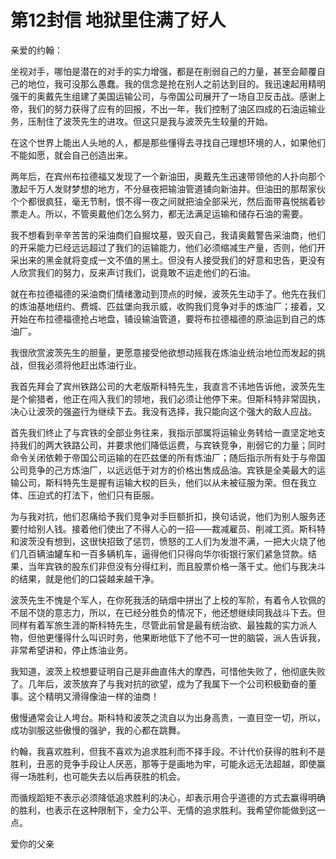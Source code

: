# 第12封信 地狱里住满了好人

亲爱的约翰：

坐视对手，哪怕是潜在的对手的实力增强，都是在削弱自己的力量，甚至会颠覆自己的地位，我可没那么愚蠢。我的信念是抢在别人之前达到目的。我迅速起用精明强干的奥戴先生组建了美国运输公司，与帝国公司展开了一场自卫反击战。感谢上帝，我们的努力获得了应有的回报，不出一年，我们控制了油区四成的石油运输业务，压制住了波茨先生的进攻。但这只是我与波茨先生较量的开始。

在这个世界上能出人头地的人，都是那些懂得去寻找自己理想环境的人，如果他们不能如愿，就会自己创造出来。

两年后，在宾州布拉德福又发现了一个新油田，奥戴先生迅速带领他的人扑向那个激起千万人发财梦想的地方，不分昼夜把输油管道铺向新油井。但油田的那帮家伙个个都很疯狂，毫无节制，恨不得一夜之间就把油全部采光，然后面带喜悦揣着钞票走人。所以，不管奥戴他们怎么努力，都无法满足运输和储存石油的需要。

我不想看到辛辛苦苦的采油商们自掘坟墓，毁灭自己，我请奥戴警告采油商，他们的开采能力已经远远超过了我们的运输能力，他们必须缩减生产量，否则，他们开采出来的黑金就将变成一文不值的黑土。但没有人接受我们的好意和忠告，更没有人欣赏我们的努力，反来声讨我们，说竟敢不运走他们的石油。

就在布拉德福德的采油商们情绪激动到顶点的时候，波茨先生动手了。他先在我们的炼油基地纽约、费城、匹兹堡向我示威，收购我们竞争对手的炼油厂；接着，又开始在布拉德福德抢占地盘，铺设输油管道，要将布拉德福德的原油运到自己的炼油厂。

我很欣赏波茨先生的胆量，更愿意接受他欲想动摇我在炼油业统治地位而发起的挑战，但我必须将他赶出炼油行业。

我首先拜会了宾州铁路公司的大老版斯科特先生，我直言不讳地告诉他，波茨先生是个偷猎者，他正在闯入我们的领地，我们必须让他停下来。但斯科特非常固执，决心让波茨的强盗行为继续下去。我没有选择，我只能向这个强大的敌人应战。

首先我们终止了与宾铁的全部业务往来，我指示部属将运输业务转给一直坚定地支持我们的两大铁路公司，并要求他们降低运费，与宾铁竞争，削弱它的力量；同时命令关闭依赖于帝国公司运输的在匹兹堡的所有炼油厂；随后指示所有处于与帝国公司竞争的己方炼油厂，以远远低于对方的价格出售成品油。宾铁是全美最大的运输公司，斯科特先生是握有运输大权的巨头，他们以从未被征服为荣。但在我立体、压迫式的打法下，他们只有臣服。

为与我对抗，他们忍痛给予我们竞争对手巨额折扣，换句话说，他们为别人服务还要付给别人钱。接着他们使出了不得人心的一招——裁减雇员、削减工资。斯科特和波茨没有想到，这很快招致了惩罚，愤怒的工人们为发泄不满，一把大火烧了他们几百辆油罐车和一百多辆机车，逼得他们只得向华尔街银行家们紧急贷款。结果，当年宾铁的股东们非但没有分得红利，而且股票价格一落千丈。他们与我决斗的结果，就是他们的口袋越来越干净。

波茨先生不愧是个军人，在你死我活的硝烟中拼出了上校的军阶，有着令人钦佩的不屈不饶的意志力，所以，在已经分胜负的情况下，他还想继续同我战斗下去。但同样有着军旅生涯的斯科特先生，尽管此前曾是最有统治欲、最独裁的实力派人物，但他更懂得什么叫识时务，他果断地低下了他不可一世的脑袋，派人告诉我，非常希望讲和，停止炼油业务。

我知道，波茨上校想要证明自己是非曲直伟大的摩西，可惜他失败了，他彻底失败了。几年后，波茨放弃了与我对抗的欲望，成为了我属下一个公司积极勤奋的董事。这个精明又滑得像油一样的油商！

傲慢通常会让人垮台。斯科特和波茨之流自以为出身高贵，一直目空一切，所以，成功驯服这些傲慢的强驴，我的心都在跳舞。

约翰，我喜欢胜利，但我不喜欢为追求胜利而不择手段。不计代价获得的胜利不是胜利，丑恶的竞争手段让人厌恶，那等于是画地为牢，可能永远无法超越，即使赢得一场胜利，也可能失去以后再获胜的机会。

而循规蹈矩不表示必须降低追求胜利的决心，却表示用合乎道德的方式去赢得明确的胜利，也表示在这种限制下，全力公平、无情的追求胜利。我希望你能做到这一点。

爱你的父亲